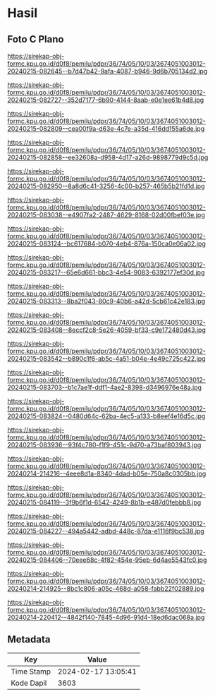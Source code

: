 # Hasil

## Foto C Plano

https://sirekap-obj-formc.kpu.go.id/d0f8/pemilu/pdpr/36/74/05/10/03/3674051003012-20240215-082645--b7d47b42-9afa-4087-b946-9d6b705134d2.jpg

https://sirekap-obj-formc.kpu.go.id/d0f8/pemilu/pdpr/36/74/05/10/03/3674051003012-20240215-082727--352d7177-6b90-4144-8aab-e0e1ee61b4d8.jpg

https://sirekap-obj-formc.kpu.go.id/d0f8/pemilu/pdpr/36/74/05/10/03/3674051003012-20240215-082809--cea00f9a-d63e-4c7e-a35d-416dd155a6de.jpg

https://sirekap-obj-formc.kpu.go.id/d0f8/pemilu/pdpr/36/74/05/10/03/3674051003012-20240215-082858--ee32608a-d958-4d17-a26d-9898779d9c5d.jpg

https://sirekap-obj-formc.kpu.go.id/d0f8/pemilu/pdpr/36/74/05/10/03/3674051003012-20240215-082950--8a8d6c41-3256-4c00-b257-465b5b21fd1d.jpg

https://sirekap-obj-formc.kpu.go.id/d0f8/pemilu/pdpr/36/74/05/10/03/3674051003012-20240215-083038--e4907fa2-2487-4629-8168-02d00fbef03e.jpg

https://sirekap-obj-formc.kpu.go.id/d0f8/pemilu/pdpr/36/74/05/10/03/3674051003012-20240215-083124--bc617684-b070-4eb4-876a-150ca0e06a02.jpg

https://sirekap-obj-formc.kpu.go.id/d0f8/pemilu/pdpr/36/74/05/10/03/3674051003012-20240215-083217--65e6d661-bbc3-4e54-9083-6392177ef30d.jpg

https://sirekap-obj-formc.kpu.go.id/d0f8/pemilu/pdpr/36/74/05/10/03/3674051003012-20240215-083313--8ba2f043-80c9-40b6-a42d-5cb61c42e183.jpg

https://sirekap-obj-formc.kpu.go.id/d0f8/pemilu/pdpr/36/74/05/10/03/3674051003012-20240215-083408--8eccf2c8-5e26-4059-bf33-c9e172480d43.jpg

https://sirekap-obj-formc.kpu.go.id/d0f8/pemilu/pdpr/36/74/05/10/03/3674051003012-20240215-083542--b890c1f6-ab5c-4a51-b04e-4e49c725c422.jpg

https://sirekap-obj-formc.kpu.go.id/d0f8/pemilu/pdpr/36/74/05/10/03/3674051003012-20240215-083703--b1c7ae1f-ddf1-4ae2-8398-d3496976e48a.jpg

https://sirekap-obj-formc.kpu.go.id/d0f8/pemilu/pdpr/36/74/05/10/03/3674051003012-20240215-083824--0480d64c-62ba-4ec5-a133-b8eef4e16d5c.jpg

https://sirekap-obj-formc.kpu.go.id/d0f8/pemilu/pdpr/36/74/05/10/03/3674051003012-20240215-083936--93f4c780-f1f9-451c-9d70-a73baf803943.jpg

https://sirekap-obj-formc.kpu.go.id/d0f8/pemilu/pdpr/36/74/05/10/03/3674051003012-20240214-214216--4eee8d1a-8340-4dad-b05e-750a8c0305bb.jpg

https://sirekap-obj-formc.kpu.go.id/d0f8/pemilu/pdpr/36/74/05/10/03/3674051003012-20240215-084119--3f9b6f1d-6542-4249-8b1b-e487d0febbb8.jpg

https://sirekap-obj-formc.kpu.go.id/d0f8/pemilu/pdpr/36/74/05/10/03/3674051003012-20240215-084227--494a5442-adbd-448c-87da-e1116f9bc538.jpg

https://sirekap-obj-formc.kpu.go.id/d0f8/pemilu/pdpr/36/74/05/10/03/3674051003012-20240215-084406--70eee68c-4f82-454e-95eb-6d4ae5543fc0.jpg

https://sirekap-obj-formc.kpu.go.id/d0f8/pemilu/pdpr/36/74/05/10/03/3674051003012-20240214-214925--8bc1c806-a05c-468d-a058-fabb22f02889.jpg

https://sirekap-obj-formc.kpu.go.id/d0f8/pemilu/pdpr/36/74/05/10/03/3674051003012-20240214-220412--4842f140-7845-4d96-91d4-18ed6dac068a.jpg


## Metadata

| Key        | Value               |
| ---------- | ------------------- |
| Time Stamp | 2024-02-17 13:05:41 |
| Kode Dapil | 3603                |




